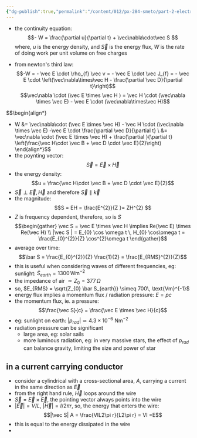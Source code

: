 ```yaml
---
{"dg-publish":true,"permalink":"/content/012/px-284-smeto/part-2-electromagnetic-theory/r-dielectrics/px-284-r2-poynting-vector/","noteIcon":"1","created":"2025-03-06T15:40:16.206+00:00","updated":"2025-03-06T17:36:28.933+00:00"}
---
```


- the continuity equation:
$$- W = \frac{\partial u}{\partial t} + \vec\nabla\cdot\vec  S $$
	where, $u$ is the energy density, and $\vec S$ is the energy flux, $W$ is the rate of doing work per unit volume on free charges

- from newton's third law:
$$-W =  - \vec E \cdot \rho_{f} \vec v = - \vec E \cdot \vec J_{f} = - \vec E \cdot \left(\vec\nabla\times\vec H - \frac{\partial \vec D}{\partial t}\right)$$
$$\vec\nabla \cdot (\vec E \times \vec H ) = \vec H \cdot (\vec\nabla \times \vec E) - \vec E \cdot (\vec\nabla\times\vec H)$$

$$\begin{align*}
- W &= \vec\nabla\cdot (\vec E \times \vec H) - \vec H \cdot (\vec\nabla \times \vec E) -\vec E \cdot \frac{\partial \vec D}{\partial t} \\
&= \vec\nabla \cdot (\vec E \times \vec H) + \frac{\partial  }{\partial t} \left(\frac{\vec H\cdot \vec B + \vec D \cdot \vec E}{2}\right)
\end{align*}$$
- the poynting vector:
$$\vec S = \vec E \times \vec H$$
- the energy density:
$$u = \frac{\vec H\cdot \vec B + \vec D \cdot \vec E}{2}$$
- $\vec S \perp \vec E , \vec H$ and therefore $\vec S \parallel \vec k$
- the magnitude:
$$S = EH = \frac{E^{2}}{Z }= ZH^{2} $$
- $Z$ is frequency dependent, therefore, so is $S$
$$\begin{gather}
\vec S = \vec E \times \vec H \implies Re(\vec E) \times Re(\vec H) \\
|\vec S | = E_{0} \cos \omega t \, H_{0} \cos\omega t = \frac{E_{0}^{2}}{Z} \cos^{2}\omega t
\end{gather}$$
- average over time:
$$\bar S = \frac{E_{0}^{2}}{Z} \frac{1}{2} = \frac{E_{RMS}^{2}}{Z}$$
- this is useful when considering waves of different frequencies, eg: sunlight: $\bar S_{earth} = 1300\,\text{Wm}^{-2}$
- the impedance of air $\simeq Z_{0} = 377\, \Omega$
- so, $E_{RMS} = \sqrt{Z_{0} \bar S_{earth}} \simeq 700\, \text{Vm}^{-1}$
- energy flux implies a momentum flux / radiation pressure: $E = pc$
- the momentum flux, ie. a pressure:
$$\frac{\vec S}{c} = \frac{\vec E \times \vec H}{c}$$
- eg: sunlight on earth: $|p_{rad}| \simeq 4.3\times10^{-6}$ Nm$^{-2}$
- radiation pressure can be significant
	- large area, eg: solar sails
	- more luminous radiation, eg: in very massive stars, the effect of $p_{rad}$ can balance gravity, limiting the size and power of star

## in a current carrying conductor
- consider a cylindrical with a cross-sectional area, $A$, carrying a current in the same direction as $\vec E$
- from the right hand rule, $\vec H$ loops around the wire
- $\vec S = \vec E \times \vec E$, the pointing vector always points into the wire
- $|\vec E| = V/L$, $|\vec H| = I/2\pi r$, so, the energy that enters the wire: 
$$|\vec S| A = \frac{VIL2\pi r}{L2\pi r} = VI =E$$
- this is equal to the energy dissipated in the wire
- 
